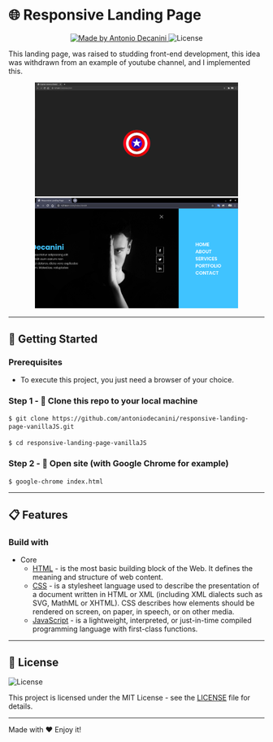 # 🌐 Responsive Landing Page

<p align="center">
  <a href="https://github.com/antoniodecanini">
    <img alt="Made by Antonio Decanini" src="https://img.shields.io/badge/made%20by-Antonio%20Decanini-brightgreen">
  </a>

  <img alt="License" src="https://img.shields.io/badge/license-MIT-%2304D361">
</p>

This landing page, was raised to studding front-end development, this idea was
withdrawn from an example of youtube channel, and I implemented this.

<p align="center">
  <img src="./readme/index.png" width="400">

  <img src="./readme/navigation.png" width="400">
</p>

---

## 🚀 Getting Started

### Prerequisites
- To execute this project, you just need a browser of your choice.

### Step 1 - 👯 Clone this repo to your local machine
```
$ git clone https://github.com/antoniodecanini/responsive-landing-page-vanillaJS.git

$ cd responsive-landing-page-vanillaJS
```

### Step 2 - 🔗 Open site (with Google Chrome for example)
```
$ google-chrome index.html
```

---

## 📋 Features

### Build with

- Core
  - [HTML](https://developer.mozilla.org/en-US/docs/Web/HTML) - is the most basic building block of the Web. It defines the meaning and structure of web content.
  - [CSS](https://developer.mozilla.org/en-US/docs/Web/CSS) - is a stylesheet language used to describe the presentation of a document written in HTML or XML (including XML dialects such as SVG, MathML or XHTML). CSS describes how elements should be rendered on screen, on paper, in speech, or on other media.
  - [JavaScript](https://developer.mozilla.org/en-US/docs/Web/JavaScript) - is a lightweight, interpreted, or just-in-time compiled programming language with first-class functions.

---

## 📝 License

<img alt="License" src="https://img.shields.io/badge/license-MIT-%2304D361">

This project is licensed under the MIT License - see the [LICENSE](LICENSE) file for details.

---

Made with ❤️ Enjoy it!
